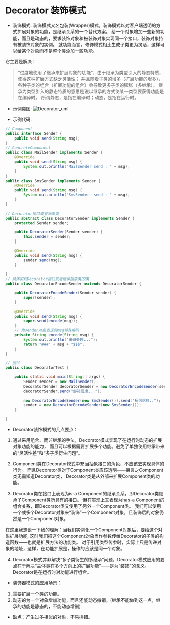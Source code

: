 # Decorator 装饰模式

- 装饰模式:
装饰模式又名包装(Wrapper)模式。装饰模式以对客户端透明的方式扩展对象的功能，是继承关系的一个替代方案。
给一个对象增加一些新的功能，而且是动态的，要求装饰对象和被装饰对象实现同一个接口，装饰对象持有被装饰对象的实例。
就功能而言，修饰模式相比生成子类更为灵活，这样可以给某个对象而不是整个类添加一些功能。

它主要是解决：
> “过度地使用了继承来扩展对象的功能”，由于继承为类型引入的静态特质，使得这种扩展方式缺乏灵活性；
并且随着子类的增多（扩展功能的增多），各种子类的组合（扩展功能的组合）会导致更多子类的膨胀（多继承）。
继承为类型引入的静态特质的意思是说以继承的方式使某一类型要获得功能是在编译时。
所谓静态，是指在编译时；动态，是指在运行时。

- 示例类图:
![Decorator_uml](http://git.oschina.net/longshu/DesignPatterns/raw/master/images/8.Decorator_uml.png)

- 示例代码:
```java
// Component
public interface Sender {
	public void send(String msg);
}
// ConcreteComponent
public class MailSender implements Sender {
	@Override
	public void send(String msg) {
		System.out.println("MailSender send : " + msg);
	}
}
public class SmsSender implements Sender {
	@Override
	public void send(String msg) {
		System.out.println("SmsSender  send : " + msg);
	}
}

// Decorator接口或者抽象类
public abstract class DecoratorSender implements Sender {
	protected Sender sender;

	public DecoratorSender(Sender sender) {
		this.sender = sender;
	}

	@Override
	public void send(String msg) {
		sender.send(msg);
	}
	
}
// 具体实现Decorator接口或者继承抽象类的类
public class DecoratorEncodeSender extends DecoratorSender {

	public DecoratorEncodeSender(Sender sender) {
		super(sender);
	}

	@Override
	public void send(String msg) {
		super.send(encode(msg));
	}
	// 为sender对象发送的msg特殊编码
	private String encode(String msg) {
		System.out.println("编码处理...");
		return "###" + msg + "$$$";
	}
}

// 测试
public class DecoratorTest {

	public static void main(String[] args) {
		Sender sender = new MailSender();
		DecoratorSender decoratorSender = new DecoratorEncodeSender(sender);
		decoratorSender.send("邮箱信息...");
		
		new DecoratorEncodeSender(new SmsSender()).send("短信信息..");
		sender = new DecoratorEncodeSender(new SmsSender());
	}

}
```


- Decorator装饰模式的几点要点：

1. 通过采用组合、而非继承的手法，Decorator模式实现了在运行时动态的扩展对象功能的能力，
而且可以根据需要扩展多个功能。避免了单独使用继承带来的“灵活性差”和“多子类衍生问题”。

2. Component类在Decorator模式中充当抽象接口的角色，不应该去实现具体的行为。
而且Decorator类对于Component类应该透明——换言之Component类无需知道Decorator类，
Decorator类是从外部来扩展Component类的功能。

3. Decorator类在接口上表现为is-a Component的继承关系，即Decorator类继承了Component类所具有的接口。
但在实现上又表现为has-a Component的组合关系，即Decorator类又使用了另外一个Component类。
我们可以使用一个或多个Decorator对象来“装饰”一个Component对象，且装饰后的对象仍然是一个Component对象。

在这里我想谈一下我的理解：当我们实例化一个Component对象后，要给这个对象扩展功能,
这时我们把这个Component对象当作参数传给Decorator的子类的构造函数——也就是扩展方法的功能类。
对于引用类型传参时，实际上只是传递对象的地址，这样，在功能扩展是，操作的应该是同一个对象。

4. Decorator模式并非解决“多子类衍生的多继承”问题，Decorator模式应用的要点在于解决“主体类在多个方向上的扩展功能”——是为“装饰”的含义。
Decorator是在运行时对功能进行组合。

- 装饰器模式的应用场景：

1. 需要扩展一个类的功能。
2. 动态的为一个对象增加功能，而且还能动态撤销。(继承不能做到这一点，继承的功能是静态的，不能动态增删)

- 缺点：产生过多相似的对象，不易排错。